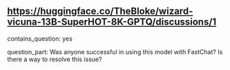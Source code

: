 ## https://huggingface.co/TheBloke/wizard-vicuna-13B-SuperHOT-8K-GPTQ/discussions/1

contains_question: yes

question_part: Was anyone successful in using this model with FastChat? Is there a way to resolve this issue?